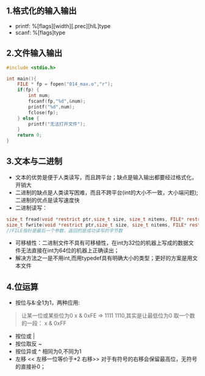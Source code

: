 ## 1.格式化的输入输出
- printf: %[flags][width][.prec][hlL]type
- scanf: %[flags]type
## 2.文件输入输出
```c
#include <stdio.h>

int main(){
    FILE * fp = fopen("014_max.o","r");
    if(fp) {
        int num;
        fscanf(fp,"%d",&num);
        printf("%d",num);
        fclose(fp);
    } else {
        printf("无法打开文件");
    }
    return 0;
}
```
## 3.文本与二进制
- 文本的优势是便于人类读写，而且跨平台；缺点是输入输出都要经过格式化，开销大
- 二进制的缺点是人类读写困难，而且不跨平台(int的大小不一致，大小端问题);二进制的优点是读写速度快
- 二进制读写：
```c
size_t fread(void *restrict ptr,size_t size, size_t nitems, FILE* restrict stream);
size_t fwrite(void *restrict ptr,size_t size, size_t nitems, FILE* restrict stream);
//FILE指针是最后一个参数，返回的是成功读写的字节数
```
- 可移植性：二进制文件不具有可移植性，在int为32位的机器上写成的数据文件无法直接在int为64位的机器上正确读出；
- 解决方法之一是不用int,而用typedef具有明确大小的类型；更好的方案是用文本文件
## 4.位运算
- 按位与&:全1为1，两种应用:
> 让某一位或某些位为0  x & 0xFE   => 1111 1110,其实是让最低位为0
> 取一个数的一段： x & 0xFF
- 按位或 |
- 按位取反 ~
- 按位异或 ^ 相同为0,不同为1
- 左移 << 左移一位等价于*2  右移>>  对于有符号的右移会保留最高位，无符号的直接补0； 